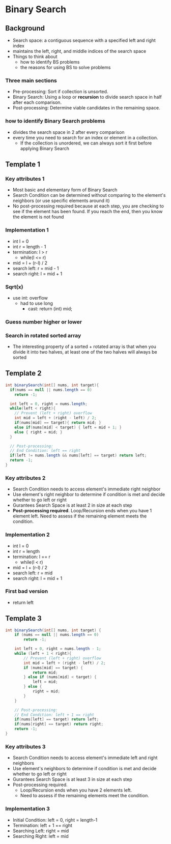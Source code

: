 # Binary Search

## Background

* Search space: a contiguous sequence with a specified left and right index
* maintains the left, right, and middle indices of the search space
* Things to think about
  * how to identify BS problems
  * the reasons for using BS to solve problems

### Three main sections

* Pre-processing: Sort if collection is unsorted.
* Binary Search: Using a loop or **recursion** to divide search space in half after each comparison.
* Post-processing: Determine viable candidates in the remaining space.

### how to identify Binary Search problems

* divides the search space in 2 after every comparison
* every time you need to search for an index or element in a collection.
  * If the collection is unordered, we can always sort it first before applying Binary Search

## Template 1

### Key attributes 1

* Most basic and elementary form of Binary Search
* Search Condition can be determined without comparing to the element's neighbors (or use specific elements around it)
* No post-processing required because at each step, you are checking to see if the element has been found. If you reach the end, then you know the element is not found

### Implementation 1

* int l = 0
* int r = length - 1
* termination: l > r
  * while(l <= r)
* mid = l + (r-l) / 2
* search left: r = mid - 1
* search right: l = mid + 1

### Sqrt(x)

* use int: overflow
  * had to use long
    * cast: return (int) mid;

### Guess number higher or lower

### **Search in rotated sorted array**

* The interesting property of a sorted + rotated array is that when you divide it into two halves, at least one of the two halves will always be sorted

## Template 2

```Java
int binarySearch(int[] nums, int target){
  if(nums == null || nums.length == 0)
    return -1;

  int left = 0, right = nums.length;
  while(left < right){
    // Prevent (left + right) overflow
    int mid = left + (right - left) / 2;
    if(nums[mid] == target){ return mid; }
    else if(nums[mid] < target) { left = mid + 1; }
    else { right = mid; }
  }

  // Post-processing:
  // End Condition: left == right
  if(left != nums.length && nums[left] == target) return left;
  return -1;
}
```

### Key attributes 2

* Search Condition needs to access element's immediate right neighbor
* Use element's right neighbor to determine if condition is met and decide whether to go left or right
* Gurantees Search Space is at least 2 in size at each step
* **Post-processing required**. Loop/Recursion ends when you have 1 element left. Need to assess if the remaining element meets the condition.

### Implementation 2

* int l = 0
* int r = length
* termination: l == r
  * while(l < r)
* mid = l + (r-l) / 2
* search left: r = mid
* search right: l = mid + 1

### First bad version

* return left

## Template 3

```Java
int binarySearch(int[] nums, int target) {
    if (nums == null || nums.length == 0)
        return -1;

    int left = 0, right = nums.length - 1;
    while (left + 1 < right){
        // Prevent (left + right) overflow
        int mid = left + (right - left) / 2;
        if (nums[mid] == target) {
            return mid;
        } else if (nums[mid] < target) {
            left = mid;
        } else {
            right = mid;
        }
    }

    // Post-processing:
    // End Condition: left + 1 == right
    if(nums[left] == target) return left;
    if(nums[right] == target) return right;
    return -1;
}
```

### Key attributes 3

* Search Condition needs to access element's immediate left and right neighbors
* Use element's neighbors to determine if condition is met and decide whether to go left or right
* Gurantees Search Space is at least 3 in size at each step
* Post-processing required.
  * Loop/Recursion ends when you have 2 elements left.
  * Need to assess if the remaining elements meet the condition.

### Implementation 3

* Initial Condition: left = 0, right = length-1
* Termination: left + 1 == right
* Searching Left: right = mid
* Searching Right: left = mid
